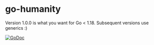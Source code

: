 # go-humanity

Version 1.0.0 is what you want for Go < 1.18. Subsequent versions use generics :)

[![GoDoc](https://godoc.org/github.com/cognusion/go-humanity?status.svg)](https://godoc.org/github.com/cognusion/go-humanity)

